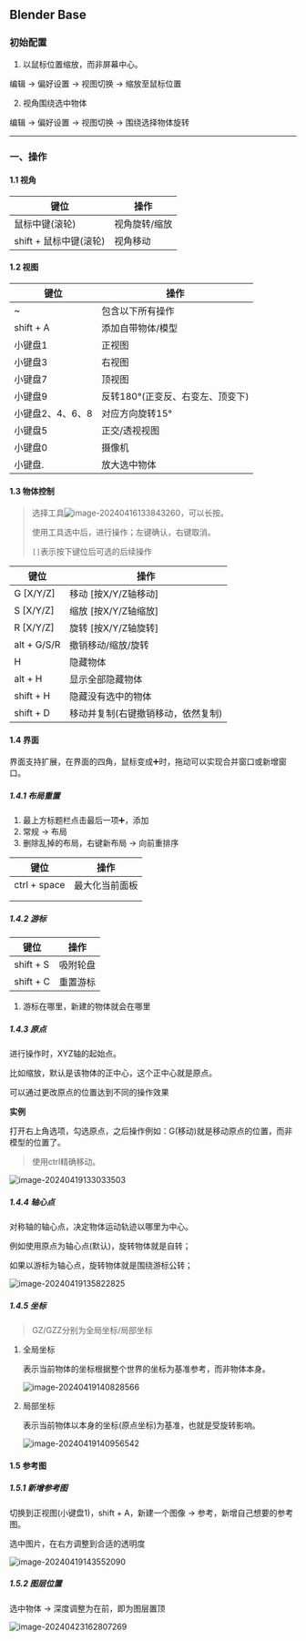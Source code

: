## Blender Base 

### 初始配置

1. 以鼠标位置缩放，而非屏幕中心。

编辑 → 偏好设置 → 视图切换 → 缩放至鼠标位置

2. 视角围绕选中物体

编辑 → 偏好设置 → 视图切换 → 围绕选择物体旋转

---



### 一、操作

#### 1.1 视角

| 键位                   | 操作          |
| ---------------------- | ------------- |
| 鼠标中键(滚轮)         | 视角旋转/缩放 |
| shift + 鼠标中键(滚轮) | 视角移动      |





#### 1.2 视图

| 键位             | 操作                             |
| ---------------- | -------------------------------- |
| ~                | 包含以下所有操作                 |
| shift + A        | 添加自带物体/模型                |
| 小键盘1          | 正视图                           |
| 小键盘3          | 右视图                           |
| 小键盘7          | 顶视图                           |
| 小键盘9          | 反转180°(正变反、右变左、顶变下) |
| 小键盘2、4、6、8 | 对应方向旋转15°                  |
| 小键盘5          | 正交/透视视图                    |
| 小键盘0          | 摄像机                           |
| 小键盘.          | 放大选中物体                     |





#### 1.3 物体控制

> 选择工具![image-20240416133843260](A:\Typora\TyporaPicture\image-20240416133843260.png)，可以长按。
>
> 使用工具选中后，进行操作；左键确认，右键取消。
>
> `[]`表示按下键位后可选的后续操作

| 键位        | 操作                               |
| ----------- | ---------------------------------- |
| G [X/Y/Z]   | 移动 [按X/Y/Z轴移动]               |
| S [X/Y/Z]   | 缩放 [按X/Y/Z轴缩放]               |
| R [X/Y/Z]   | 旋转 [按X/Y/Z轴旋转]               |
| alt + G/S/R | 撤销移动/缩放/旋转                 |
| H           | 隐藏物体                           |
| alt + H     | 显示全部隐藏物体                   |
| shift + H   | 隐藏没有选中的物体                 |
| shift + D   | 移动并复制(右键撤销移动，依然复制) |





#### 1.4 界面

界面支持扩展，在界面的四角，鼠标变成➕时，拖动可以实现合并窗口或新增窗口。

##### 1.4.1 布局重置

1. 最上方标题栏点击最后一项➕，添加
2. 常规 → 布局
3. 删除乱掉的布局，右键新布局 → 向前重排序

| 键位         | 操作           |
| ------------ | -------------- |
| ctrl + space | 最大化当前面板 |
|              |                |
|              |                |



##### 1.4.2 游标

| 键位      | 操作     |
| --------- | -------- |
| shift + S | 吸附轮盘 |
| shift + C | 重置游标 |

1. 游标在哪里，新建的物体就会在哪里





##### 1.4.3 原点

进行操作时，XYZ轴的起始点。

比如缩放，默认是该物体的正中心，这个正中心就是原点。

可以通过更改原点的位置达到不同的操作效果

**实例**

打开右上角选项，勾选原点，之后操作例如：G(移动)就是移动原点的位置，而非模型的位置了。

> 使用ctrl精确移动。

![image-20240419133033503](A:\Typora\TyporaPicture\image-20240419133033503.png)



##### 1.4.4 轴心点

对称轴的轴心点，决定物体运动轨迹以哪里为中心。

例如使用原点为轴心点(默认)，旋转物体就是自转；

如果以游标为轴心点，旋转物体就是围绕游标公转；

![image-20240419135822825](A:\Typora\TyporaPicture\image-20240419135822825.png)



##### 1.4.5 坐标

> GZ/GZZ分别为全局坐标/局部坐标

1. 全局坐标

   表示当前物体的坐标根据整个世界的坐标为基准参考，而非物体本身。

   ![image-20240419140828566](A:\Typora\TyporaPicture\image-20240419140828566.png)

2. 局部坐标

   表示当前物体以本身的坐标(原点坐标)为基准，也就是受旋转影响。

   ![image-20240419140956542](A:\Typora\TyporaPicture\image-20240419140956542.png)





#### 1.5 参考图

##### 1.5.1 新增参考图

切换到正视图(小键盘1)，shift + A，新建一个图像 → 参考，新增自己想要的参考图。

选中图片，在右方调整到合适的透明度

![image-20240419143552090](A:\Typora\TyporaPicture\image-20240419143552090.png)



##### 1.5.2 图层位置

选中物体 → 深度调整为在前，即为图层置顶

![image-20240423162807269](A:\Typora\TyporaPicture\image-20240423162807269.png)
